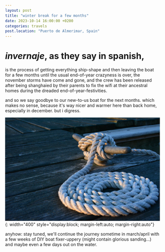 ```yaml
---
layout: post
title: "winter break for a few months"
date: 2023-10-14 16:00:00 +0200
categories: travels
post.location: "Puerto de Almerimar, Spain"
---
```


# *invernaje*, as they say in spanish, 
is the process of getting everything ship-shape and then leaving the boat
for a few months until the usual end-of-year crazyness is over, the november
storms have come and gone, and the crew has been released after being shanghaied by
their parents to fix the wifi at their ancestral homes during the dreaded
end-of-year-festivities.

and so we say goodbye to our new-to-us boat for the next months. which makes
no sense, because it's way nicer and warmer here than back home, especially
in december. but i digress.

![neatly coiled rope, attached to a cleat, on a wooden pier](/img/cleat_and_coil.jpg){: width="400" style="display:block; margin-left:auto; margin-right:auto"}

anyhow: stay tuned, we'll continue the journey sometime in
march/april with a few weeks of DIY boat fixer-uppery (might contain
glorious sanding...) and maybe even a few days out on the water.